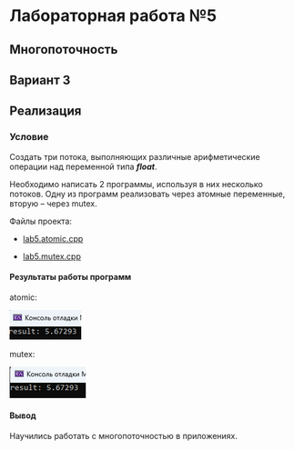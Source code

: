 # Лабораторная работа №5 #

## Многопоточность ##

## Вариант 3 ##

## Реализация ##

### **Условие** ###

Создать три потока, выполняющих различные арифметические операции над переменной типа ***float***.

Необходимо написать 2 программы, используя в них несколько потоков. Одну из программ реализовать через атомные переменные, вторую – через mutex.

Файлы проекта:

- [lab5.atomic.cpp](./src/lab5.atomic.cpp)

- [lab5.mutex.cpp](./src/lab5.mutex.cpp)

#### Результаты работы программ ####

atomic:

![img1.png](images/img1.png)

mutex:

![img2.png](images/img2.png)

#### Вывод ####

Научились работать с многопоточностью в приложениях.
